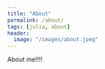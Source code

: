 ```yaml
---
title: "About"
permalink: /about/
tags: [julia, about]
header:
  image: "/images/about.jpeg"
---
```


About me!!!!